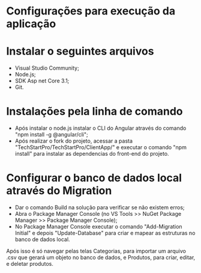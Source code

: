 
# Configurações para execução da aplicação

# Instalar o seguintes arquivos
* Visual Studio Community;
* Node.js;
* SDK Asp net Core 3.1;
* Git.

# Instalações pela linha de comando
* Após instalar o node.js instalar o CLI do Angular através do comando "npm install -g @angular/cli";
* Após realizar o fork do projeto, acessar a pasta "TechStartPro/TechStartPro/ClientApp/" e executar o comando "npm install" para instalar as dependencias do front-end do projeto.


# Configurar o banco de dados local através do Migration
* Dar o comando Build na solução para verificar se não existem erros;
* Abra o Package Manager Console (no VS Tools >> NuGet Package Manager >> Package Manager Console);
* No Package Manager Console executar o comando "Add-Migration Initial" e depois "Update-Database" para criar e mapear as estruturas no banco de dados local.

Após isso é só navegar pelas telas Categorias, para importar um arquivo .csv que gerará um objeto no banco de dados, e Produtos, para criar, editar, e deletar produtos.
  
